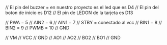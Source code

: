 // El pin del buzzer = en nuestro proyecto es el led que es D4
// El pin del boton de inicio es D12
// El pin de LEDON de la tarjeta es D13

// PWA = 5
// AIN2 = 6
// AIN1 = 7
// STBY = conectado al vcc
// BIN1 = 8
// BIN2 = 9
// PWMB = 10
// GND

// VM
// VCC
// GND
// AO1
// AO2
// BO2
// BO1
// GND

